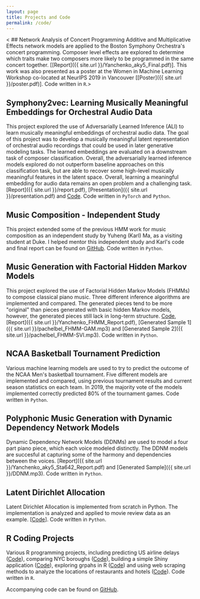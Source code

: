 ```yaml
---
layout: page
title: Projects and Code
permalink: /code/
---
```


< ## Network Analysis of Concert Programming
Additive and Multiplicative Effects network models are applied to the Boston Symphony Orchestra's concert programming. Composer level effects are explored to determine which traits make two composers more likely to be programmed in the same concert together. [[Report]({{ site.url }}/Yanchenko_aky5_Final.pdf)].  This work was also presented as a poster at the Women in Machine Learning Workshop co-located at NeurIPS 2019 in Vancouver  [[Poster]({{ site.url }}/poster.pdf)]. Code written in ``R``.>

## Symphony2vec: Learning Musically Meaningful Embeddings for Orchestral Audio Data
This project explored the use of Adversarially Learned Inference (ALI) to learn musically meaningful embeddings of orchestral audio data. The goal of this project was to develop a musically meaningful latent representation of orchestral audio recordings that could be used in later generative modeling tasks. The learned embeddings are evaluated on a downstream task of
composer classification. Overall, the adversarially learned inference models explored do not outperform baseline approaches on this classification task, but are able to recover some high-level musically meaningful features in the latent space. Overall, learning a meaningful embedding for audio data remains an open problem and a challenging task. [Report]({{ site.url }}/report.pdf), [Presentation]({{ site.url }}/presentation.pdf) and [Code](https://github.com/aky4wn/Symphony2vec). Code written in ``PyTorch`` and ``Python``.

## Music Composition - Independent Study
This project extended some of the previous HMM work for music composition as an independent study by Yuheng (Karl) Ma, as a visiting student at Duke.  I helped mentor this independent study and Karl's code and final report can be found on [GitHub](https://github.com/aky4wn/Music_Composition-Independent_Study). Code written in ``Python``.

## Music Generation with Factorial Hidden Markov Models
This project explored the use of Factorial Hidden Markov Models (FHMMs) to compose classical piano music.  Three different inference algorithms are implemented and compared. The generated pieces tend to be more "original" than pieces generated with basic hidden Markov models, however, the generated pieces still lack in long-term structure.  [Code](https://github.com/aky4wn/Sta863_FHMM), [Report]({{ site.url }}/Yanchenko_FHMM_Report.pdf), [Generated Sample 1]({{ site.url }}/pachelbel_FHMM-GAM.mp3) and [Generated Sample 2]({{ site.url }}/pachelbel_FHMM-SVI.mp3). Code written in ``Python``.

## NCAA Basketball Tournament Prediction
Various machine learning models are used to try to predict the outcome of the NCAA Men's basketball tournament.  Five different models are implemented and compared, using previous tournament results and current season statistics on each team. In 2019, the majority vote of the models implemented correctly predicted 80% of the tournament games.  Code written in ``Python``.

## Polyphonic Music Generation with Dynamic Dependency Network Models 
Dynamic Dependency Network Models (DDNMs) are used to model a four part piano piece, which each voice modeled distinctly.  The DDNM models are succesful at capturing some of the harmony and dependencies between the voices. [Report]({{ site.url }}/Yanchenko_aky5_Sta642_Report.pdf) and [Generated Sample]({{ site.url }}/DDNM.mp3). Code written in ``Python``.

## Latent Dirichlet Allocation
Latent Dirichlet Allocation is implemented from scratch in Python. The implementation is analyzed and applied to movie review data as an example. [[Code](https://github.com/aky4wn/663FinalProject)]. Code written in ``Python``.

## R Coding Projects
Various R programming projects, including predicting US airline delays ([Code](https://github.com/aky4wn/Predictive-Modeling---Airline-Delays)), comparing NYC boroughs ([Code](https://github.com/aky4wn/NYC-Boroughs-Modeling)), building a simple Shiny application ([Code](https://github.com/aky4wn/Shiny-Bayesian-Analysis)), exploring grpahs in R ([Code](https://github.com/aky4wn/Graphs-in-R)) and using web scraping methods to analyze the locations of restaurants and hotels ([Code](https://github.com/aky4wn/Web-Scraping)). Code written in ``R``.


Accompanying code can be found on [GitHub](https://github.com/aky4wn/).
